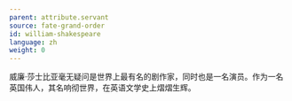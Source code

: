 ```yaml
---
parent: attribute.servant
source: fate-grand-order
id: william-shakespeare
language: zh
weight: 0
---
```


威廉·莎士比亚毫无疑问是世界上最有名的剧作家，同时也是一名演员。作为一名英国伟人，其名响彻世界，在英语文学史上熠熠生辉。
